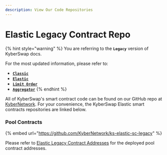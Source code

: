 ```yaml
---
description: View Our Code Repositories
---
```


# Elastic Legacy Contract Repo

{% hint style="warning" %}
You are referring to the **`Legacy`** version of KyberSwap docs.

For the most updated information, please refer to:

* [**`Classic`**](../../../liquidity-solutions/kyberswap-classic/)
* [**`Elastic`**](../../../liquidity-solutions/kyberswap-elastic/)
* [**`Limit Order`**](../../../kyberswap-solutions/limit-order/)
* [**`Aggregator`**](../../../kyberswap-solutions/kyberswap-aggregator/)
{% endhint %}

All of KyberSwap's smart contract code can be found on our GitHub repo at [KyberNetwork](https://github.com/KyberNetwork). For your convenience, the KyberSwap Elastic smart contracts repositories are linked below.

### Pool Contracts

{% embed url="https://github.com/KyberNetwork/ks-elastic-sc-legacy" %}

Please refer to [Elastic Legacy Contract Addresses](elastic-contract-addresses.md) for the deployed pool contract addresses.
